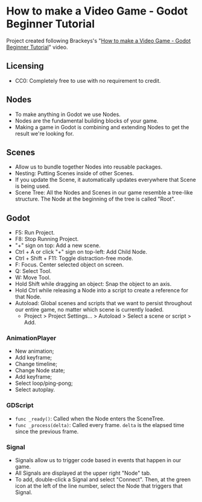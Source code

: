 # How to make a Video Game - Godot Beginner Tutorial

Project created following Brackeys's "[How to make a Video Game - Godot Beginner Tutorial](https://www.youtube.com/watch?v=LOhfqjmasi0)" video.

## Licensing

- CC0: Completely free to use with no requirement to credit.

## Nodes

- To make anything in Godot we use Nodes.
- Nodes are the fundamental building blocks of your game.
- Making a game in Godot is combining and extending Nodes to get the result we're looking for. 

## Scenes

- Allow us to bundle together Nodes into reusable packages.
- Nesting: Putting Scenes inside of other Scenes.
- If you update the Scene, it automatically updates everywhere that Scene is being used.
- Scene Tree: All the Nodes and Scenes in our game resemble a tree-like structure. The Node at the beginning of the tree is called "Root".

## Godot

- F5: Run Project.
- F8: Stop Running Project.
- "+" sign on top: Add a new scene.
- Ctrl + A or click "+" sign on top-left: Add Child Node.
- Ctrl + Shift + F11: Toggle distraction-free mode.
- F: Focus. Center selected object on screen.
- Q: Select Tool.
- W: Move Tool.
- Hold Shift while dragging an object: Snap the object to an axis.
- Hold Ctrl while releasing a Node into a script to create a reference for that Node.
- Autoload: Global scenes and scripts that we want to persist throughout our entire game, no matter which scene is currently loaded.
	- Project > Project Settings... > Autoload > Select a scene or script > Add.

### AnimationPlayer

- New animation;
- Add keyframe;
- Change timeline;
- Change Node state;
- Add keyframe;
- Select loop/ping-pong;
- Select autoplay.

### GDScript

- `func _ready()`: Called when the Node enters the SceneTree.
- `func _process(delta)`: Called every frame. `delta` is the elapsed time since the previous frame.

### Signal

- Signals allow us to trigger code based in events that happen in our game.
- All Signals are displayed at the upper right "Node" tab.
- To add, double-click a Signal and select "Connect". Then, at the green icon at the left of the line number, select the Node that triggers that Signal.

